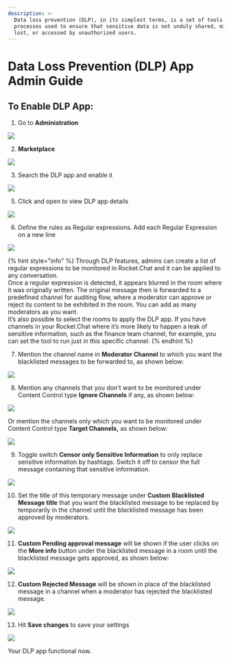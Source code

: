 ```yaml
---
description: >-
  Data loss prevention (DLP), in its simplest terms, is a set of tools and
  processes used to ensure that sensitive data is not unduly shared, misused,
  lost, or accessed by unauthorized users.
---
```


# Data Loss Prevention \(DLP\) App Admin Guide

## **To Enable DLP App:**

1. Go to **Administration** 

![](../../.gitbook/assets/image%20%28215%29.png)

2. **Marketplace**

![](../../.gitbook/assets/image%20%28257%29.png)

3. Search the DLP app and enable it

![](../../.gitbook/assets/image%20%28267%29.png)

5. Click and open to view DLP app details

![](../../.gitbook/assets/image%20%28268%29.png)

6. Define the rules as Regular expressions. Add each Regular Expression on a new line

![](../../.gitbook/assets/image%20%28261%29.png)

{% hint style="info" %}
Through DLP features, admins can create a list of regular expressions to be monitored in Rocket.Chat and it can be applied to any conversation.  
Once a regular expression is detected, it appears blurred in the room where it was originally written. The original message then is forwarded to a predefined channel for auditing flow, where a moderator can approve or reject its content to be exhibited in the room. You can add as many moderators as you want.  
It’s also possible to select the rooms to apply the DLP app. If you have channels in your Rocket.Chat where it’s more likely to happen a leak of sensitive information, such as the finance team channel, for example, you can set the tool to run just in this specific channel.
{% endhint %}

7. Mention the channel name in **Moderator Channel** to which you want the blacklisted messages to be forwarded to, as shown below:

![](../../.gitbook/assets/image%20%28260%29.png)

8. Mention any channels that you don't want to be monitored under Content Control type **Ignore Channels** if any, as shown below:

![](../../.gitbook/assets/image%20%28266%29.png)

Or mention the channels only which you want to be monitored under Content Control type **Target Channels,** as shown below:

![](../../.gitbook/assets/image%20%28263%29.png)

9. Toggle switch **Censor only Sensitive Information** to only replace sensitive information by hashtags. Switch it off to censor the full message containing that sensitive information. 

![](../../.gitbook/assets/image%20%28262%29.png)

10. Set the title of this temporary message under **Custom Blacklisted Message title** that you want the blacklisted message to be replaced by temporarily in the channel until the blacklisted message has been approved by moderators.

![](../../.gitbook/assets/image%20%28269%29%20%281%29.png)

11. **Custom Pending approval message** will be shown if the user clicks on the  **More info** button under the  blacklisted message in a room until the blacklisted message gets approved, as shown below:

![](../../.gitbook/assets/image%20%28272%29.png)

12. **Custom Rejected Message** will be shown in place of the blacklisted message in a channel when a moderator has rejected the blacklisted message.

![](../../.gitbook/assets/image%20%28271%29.png)

13. Hit **Save changes** to save your settings

![](../../.gitbook/assets/image%20%28264%29.png)

Your DLP app functional now. 

